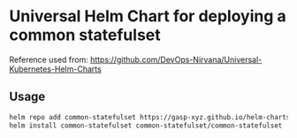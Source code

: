 # Universal Helm Chart for deploying a common statefulset

Reference used from: <https://github.com/DevOps-Nirvana/Universal-Kubernetes-Helm-Charts>

## Usage

```bash
helm repo add common-statefulset https://gasp-xyz.github.io/helm-charts
helm install common-statefulset common-statefulset/common-statefulset
```
